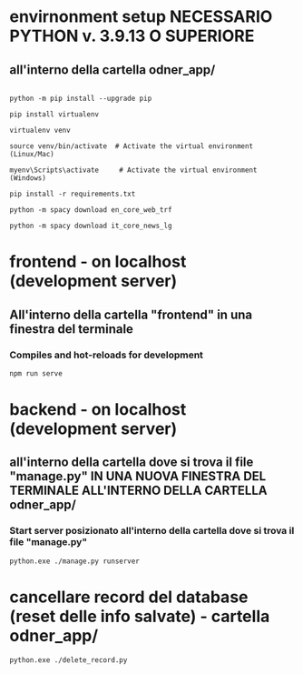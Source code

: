 # envirnonment setup NECESSARIO PYTHON v. 3.9.13 O SUPERIORE

## all'interno della cartella odner_app/

```

python -m pip install --upgrade pip

pip install virtualenv  

virtualenv venv

source venv/bin/activate  # Activate the virtual environment (Linux/Mac)

myenv\Scripts\activate     # Activate the virtual environment (Windows)

pip install -r requirements.txt

python -m spacy download en_core_web_trf

python -m spacy download it_core_news_lg

```


# frontend - on localhost (development server)

## All'interno della cartella "frontend" in una finestra del terminale


### Compiles and hot-reloads for development
```
npm run serve
```

# backend - on localhost (development server)

## all'interno della cartella dove si trova il file "manage.py" IN UNA NUOVA FINESTRA DEL TERMINALE ALL'INTERNO DELLA CARTELLA odner_app/

### Start server posizionato all'interno della cartella dove si trova il file "manage.py"
```
python.exe ./manage.py runserver
```

# cancellare record del database (reset delle info salvate) - cartella odner_app/
```
python.exe ./delete_record.py
```

